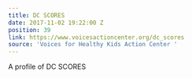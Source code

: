 ```yaml
---
title: DC SCORES
date: 2017-11-02 19:22:00 Z
position: 39
link: https://www.voicesactioncenter.org/dc_scores
source: 'Voices for Healthy Kids Action Center '
---
```


A profile of DC SCORES 